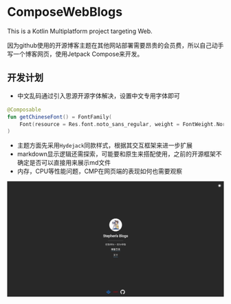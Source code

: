 # ComposeWebBlogs
This is a Kotlin Multiplatform project targeting Web.

因为github使用的开源博客主题在其他网站部署需要昂贵的会员费，所以自己动手写一个博客网页，使用Jetpack Compose来开发。

## 开发计划
* 中文乱码通过引入思源开源字体解决，设置中文专用字体即可

```kotlin
@Composable
fun getChineseFont() = FontFamily(
    Font(resource = Res.font.noto_sans_regular, weight = FontWeight.Normal),
)
```

* 主题方面先采用`Hydejack`同款样式，根据其交互框架来进一步扩展
* markdown显示逻辑还需探索，可能要和原生来搭配使用，之前的开源框架不确定是否可以直接用来展示md文件
* 内存，CPU等性能问题，CMP在网页端的表现如何也需要观察

![](/screeenshots/Snipaste_2025-03-20_15-37-02.png)